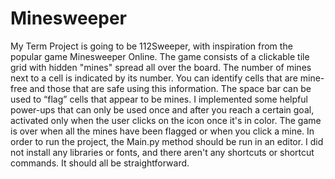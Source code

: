 # Minesweeper
My Term Project is going to be 112Sweeper, with inspiration from the popular game Minesweeper Online.
The game consists of a clickable tile grid with hidden "mines" spread all over the board. 
The number of mines next to a cell is indicated by its number. 
You can identify cells that are mine-free and those that are safe using this information. 
The space bar can be used to “flag” cells that appear to be mines. 
I implemented some helpful power-ups that can only be used once and after you reach a certain goal, activated only when the user clicks on the icon once it's in color.
The game is over when all the mines have been flagged or when you click a mine.
In order to run the project, the Main.py method should be run in an editor. 
I did not install any libraries or fonts, and there aren't any shortcuts or shortcut commands.
It should all be straightforward.
